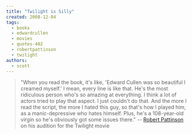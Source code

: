 ```yaml
---
title: "Twilight is Silly"
created: 2008-12-04
tags: 
  - books
  - edwardcullen
  - movies
  - quotes-402
  - robertpattinson
  - twilight
authors: 
  - scott
---
```


> "When you read the book, it's like, 'Edward Cullen was so beautiful I creamed myself.' I mean, every line is like that. He's the most ridiculous person who's so amazing at everything. I think a lot of actors tried to play that aspect. I just couldn't do that. And the more I read the script, the more I hated this guy, so that's how I played him, as a manic-depressive who hates himself. Plus, he's a 108-year-old virgin so he's obviously got some issues there." \-- [Robert Pattinson](http://io9.com/5096763/twilight-makes-for-the-best-fanwank-ever) on his audition for the Twilight movie
